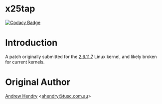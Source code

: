 # x25tap

[![Codacy Badge](https://api.codacy.com/project/badge/Grade/089aa2f1d8cf4ac3818b4d751eee88dc)](https://app.codacy.com/gh/BAN-AI-X25/x.25-tap?utm_source=github.com&utm_medium=referral&utm_content=BAN-AI-X25/x.25-tap&utm_campaign=Badge_Grade_Settings)

# Introduction

A patch originally submitted for the
[2.6.11.7](http://marc.info/?t=111457714100002&r=1&w=2) Linux kernel, and likely
broken for current kernels.

# Original Author

[Andrew Hendry](mailto:ahendry@tusc.com.au)
\<[ahendry@tusc.com.au](mailto:ahendry@tusc.com.au)\>
